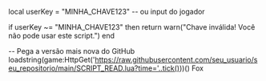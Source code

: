local userKey = "MINHA_CHAVE123" -- ou input do jogador

if userKey ~= "MINHA_CHAVE123" then
    return warn("Chave inválida! Você não pode usar este script.")
end

-- Pega a versão mais nova do GitHub
loadstring(game:HttpGet('https://raw.githubusercontent.com/seu_usuario/seu_repositorio/main/SCRIPT_READ.lua?time='..tick()))()
Fox
